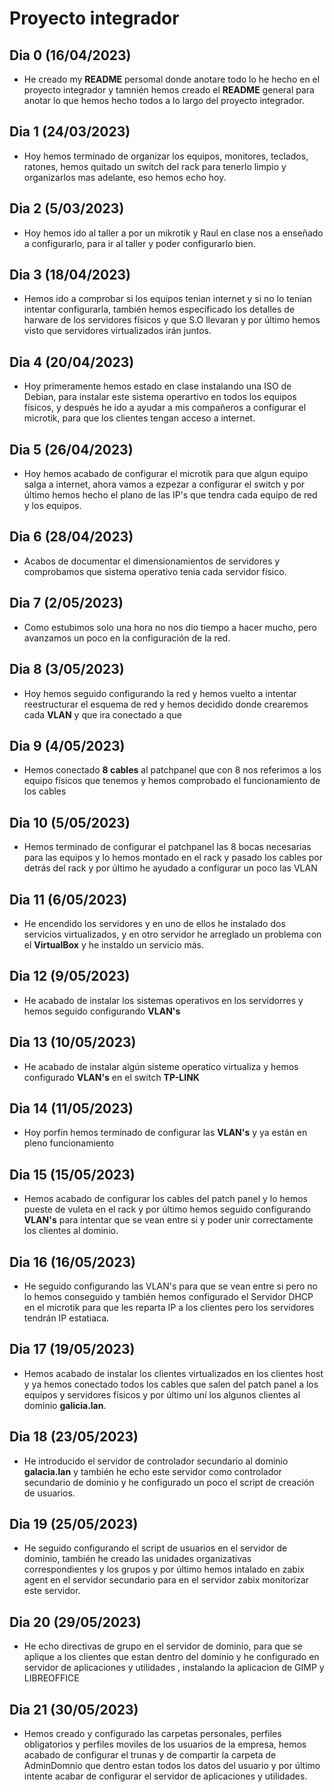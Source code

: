 # Proyecto integrador

## Dia 0  (16/04/2023)

- He creado my **README** persomal donde anotare todo lo he hecho en el proyecto integrador y tamnién hemos creado el **README** general para anotar lo que hemos hecho todos a lo largo del proyecto integrador.

## Dia 1  (24/03/2023)

- Hoy hemos terminado de organizar los equipos, monitores, teclados, ratones, hemos quitado un switch del rack para tenerlo limpio y organizarlos mas adelante, eso hemos echo hoy.


## Dia 2  (5/03/2023)

- Hoy hemos ido al taller a por un mikrotik y Raul en clase nos a enseñado a configurarlo, para ir al taller y poder configurarlo bien.


## Dia 3  (18/04/2023)

 - Hemos ido a comprobar si los equipos tenian internet y si no lo tenian intentar configurarla, también hemos especificado los detalles de harware de los servidores físicos y que S.O llevaran y por         último hemos visto que servidores virtualizados irán juntos.


## Dia 4 (20/04/2023)

 - Hoy primeramente hemos estado en clase instalando una ISO de Debian, para instalar este sistema operartivo en todos los equipos físicos, y después he ido a ayudar a mis compañeros a configurar el         microtik, para que los clientes tengan acceso a internet.


## Dia 5 (26/04/2023)

- Hoy hemos acabado de configurar el microtik para que algun equipo salga a internet, ahora vamos a ezpezar a configurar el switch y por último hemos hecho el plano de las IP's que tendra cada equipo de   red y los equipos.


## Dia 6 (28/04/2023)

- Acabos de documentar el dimensionamientos de servidores y comprobamos que sistema operativo tenia cada servidor físico.


## Dia 7 (2/05/2023)

- Como estubimos solo una hora no nos dio tiempo a hacer mucho, pero avanzamos un poco en la configuración de la red.


## Dia 8 (3/05/2023)

- Hoy hemos seguido configurando la red y hemos vuelto a intentar reestructurar el esquema de red y hemos decidido donde crearemos cada **VLAN** y que ira conectado a que


## Dia 9 (4/05/2023)

- Hemos conectado **8 cables** al patchpanel que con 8 nos referimos a los equipo físicos que tenemos y hemos comprobado el funcionamiento de los cables


## Dia 10 (5/05/2023)

- Hemos terminado de configurar el patchpanel las 8 bocas necesarias para las equipos y lo hemos montado en el rack y pasado los cables por detrás del rack y por último he ayudado a configurar un poco     las VLAN


## Dia 11 (6/05/2023)

- He encendido los servidores y en uno de ellos he instalado dos servicios virtualizados, y en otro servidor he arreglado un problema con el **VirtualBox** y he instaldo un servicio más.


## Dia 12 (9/05/2023)

- He acabado de instalar los sistemas operativos en los servidorres y hemos seguido configurando **VLAN's**


## Dia 13 (10/05/2023)

- He acabado de instalar algún sisteme operatico virtualiza y hemos configurado **VLAN's** en el switch **TP-LINK**


## Dia 14 (11/05/2023)

- Hoy porfin hemos terminado de configurar las **VLAN's** y ya están en pleno funcionamiento


## Dia 15 (15/05/2023)

- Hemos acabado de configurar los cables del patch panel y lo hemos pueste de vuleta en el rack y por último hemos seguido configurando **VLAN's** para intentar que se vean entre si y poder unir           correctamente los clientes al dominio.


## Dia 16 (16/05/2023)

- He seguido configurando las VLAN's para que se vean entre si pero no lo hemos conseguido y también hemos configurado el Servidor DHCP en el microtik para que les reparta IP a los clientes pero los       servidores tendrán IP estatiaca.


## Dia 17 (19/05/2023)

- Hemos acabado de instalar los clientes virtualizados en los clientes host y ya hemos conectado todos los cables que salen del patch panel a los equipos y servidores físicos y por último uní los algunos   clientes al dominio **galicia.lan**.


## Dia 18 (23/05/2023)

- He introducido el servidor de controlador secundario al dominio **galacia.lan** y también he echo este servidor como controlador secundario de dominio y he configurado un poco el script de creación de   usuarios.

## Dia 19 (25/05/2023)

- He seguido configurando el script de usuarios en el servidor de  dominio, también he creado las unidades organizativas correspondientes y los grupos y por último hemos intalado en zabix agent en el     servidor secundario para en el servidor zabix monitorizar este servidor.

## Dia 20 (29/05/2023)

- He echo directivas de grupo en el servidor de dominio, para que se aplique a los clientes que estan dentro del dominio y he configurado en servidor de aplicaciones y utilidades , instalando la           aplicacion de GIMP y LIBREOFFICE

## Dia 21 (30/05/2023)

- Hemos creado y configurado las carpetas personales, perfiles obligatorios y perfiles moviles de los usuarios de la empresa, hemos acabado de configurar el trunas y de compartir la carpeta de             AdminDomnio que dentro estan todos los datos del usuario y por último intente acabar de configurar el servidor de aplicaciones y utilidades.
